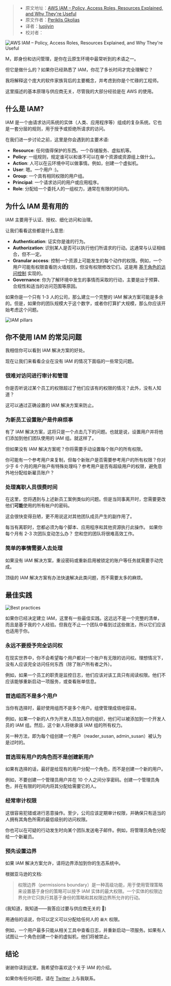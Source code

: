 > - 原文地址：[AWS IAM – Policy, Access Roles, Resources Explained, and Why They're Useful](https://www.freecodecamp.org/news/the-introduction-to-iam-i-wish-i-had/)
> - 原文作者：[Periklis Gkolias](https://www.freecodecamp.org/news/author/periklis-gkolias/)
> - 译者：[luojiyin](https://github.com/luojiyin1987)
> - 校对者：

![AWS IAM – Policy, Access Roles, Resources Explained, and Why They're Useful](https://www.freecodecamp.org/news/content/images/size/w2000/2022/04/g7In5Xr-2.jpg)

M，即身份和访问管理，是你在云原生环境中最常听到的术语之一。

但它是做什么的？如果你已经熟悉了 IAM，你花了多长时间才完全理解它？

我将解释这个庞大的软件家族背后的主要概念，并考虑到你是个忙碌的工程师。

这里描述的基本原理与供应商无关，尽管我的大部分经验是在 AWS 的使用。

## 什么是 IAM?

IAM 是一个由请求访问系统的实体（人类、应用程序等）组成的复杂系统。它也是一套分层的规则，用于授予或拒绝所请求的访问。

在我们进一步讨论之前，这里是你会遇到的主要术语:

- **Resource**: 任何值得保护的东西。一个存储服务、虚拟机等。
- **Policy**: 一组规则，规定谁可以和谁不可以在单个资源或资源组上做什么。
- **Action**: 人可以在云环境中可以做事情。例如，创建一个虚拟机。
- **User**: 嗯。一个用户 :)。
- **Group**: 一个具有相同权限的用户组。
- **Principal**: 一个请求访问的用户或应用程序。
- **Role**: 分配给一个委托人的一组权力，通常在有限的时间内。

## 为什么 IAM 是有用的

IAM 主要用于认证、授权、细化访问和治理。

让我们看看这些都是什么意思:

- **Authentication**: 证实你是谁的行为。
- **Authorization**: 识别某人是否可以执行他们所请求的行动。这通常与认证相结合，但不一定。
- **Granular access**: 控制一个资源上可能发生的每个动作的权限。例如，一个用户可能有权限查看防火墙规则，但没有权限修改它们。这是用 [基于角色的访问控制](https://en.wikipedia.org/wiki/Role-based_access_control) 实现的。
- **Governance**: 你为了解环境中发生的事情而采取的行动，主要是出于预算、合规性和适当的访问范围等原因。

如果你是一个只有 1-3 人的公司，那么建立一个完整的 IAM 解决方案可能是多余的。但是，如果你的团队规模大于这个数字，或者你打算扩大规模，那么你应该开始考虑这个问题。

![IAM pillars](https://www.freecodecamp.org/news/content/images/2022/04/WxyvyO4.jpg)

## 你不使用 IAM 的常见问题

我相信你可以看到 IAM 解决方案的好处。

现在让我们来看看企业在没有 IAM 的情况下面临的一些常见问题。

### 很难对访问进行审计和管理

你是否听说过某个员工的权限超过了他们应该有的权限的情况？此外，没有人知道？

这可以通过正确设置的 IAM 解决方案来防止。

### 为新员工设置账户是件麻烦事

有了 IAM 解决方案，这将只是一个点击几下的问题。也就是说，设置用户并将他们添加到他们团队使用的 IAM 组。就这样了。

但如果没有 IAM 解决方案呢？你将需要手动设置每个账户的所有权限。

你可能有一个参考用户来复制，但每个新账户是否需要参考用户的所有权限？你对少于 6 个月的用户账户有特殊处理吗？参考用户是否有超级用户的权限，避免意外地分配给新雇员账户？

### 处理离职人员很费时间

在这里，您将遇到与上述新员工案例类似的问题。但是当同事离开时，您需要更改他们**可能**使用的所有帐户的密码。

这会很快变得丑陋，更不用说这对其他团队成员产生的副作用了。

每当有离职时，您都必须为每个脚本、应用程序和其他资源执行此操作。 如果你每个月有 2-3 次团队变动怎么办？ 您和您的团队将很难高效工作。

### 简单的事情需要人去处理

如果没有 IAM 解决方案，重设密码或重新启用被锁定的账户等任务就需要手动完成。

顶级的 IAM 解决方案有办法快速解决此类问题，而不需要太多的麻烦。

## 最佳实践

![Best practices](https://www.freecodecamp.org/news/content/images/2022/04/M7N8blv.jpg)

如果你已经决定建立 IAM，这里有一些最佳实践。这远远不是一个完整的清单，而且是基于我的个人经验。但我在不止一个团队中看到过这些做法，所以它们应该也适用于你。

### 永远不要授予完全访问权

在现实世界中，你不会希望每个用户都对一个账户有无限的访问权。理想情况下，没有人应该完全访问任何东西（除了账户所有者之外）。

例如，如果一个员工的职责是监控日志，他们应该对该工具只有阅读权限。他们不应该能够重新启动一项服务，或查看账单信息。

### 首选组而不是多个用户

当你有选择时，最好使用组而不是多个用户。组使管理成倍地容易。

例如，如果一个新的人作为开发人员加入你的组织，他们可以被添加到一个开发人员的 IAM 组。然后，这个新人将继承该 IAM 组的所有权力。

另一种方法，即为每个组创建一个用户（reader_susan, admin_susan）被认为是过时的。

### 首选现有用户的角色而不是创建新用户

如果有选择的话，最好是给现有的用户分配一个角色，而不是创建一个新的用户。

例如，不要创建一个管理员用户并在 10 个人之间分享密码。创建一个管理员角色，并在有限的时间内将其分配给需要它的人。

### 经常审计权限

这很容易犯错或进行恶意操作。至少，公司应该定期审计权限，并确保只有适当的人拥有其角色所需的最低级别的访问权限。

你也可以在可疑的行动发生时向某个团队发送电子邮件。例如，将管理员角色分配给一个新雇员。

### 预先设置边界

如果 IAM 解决方案允许，请将边界添加到你的生态系统中。

根据亚马逊的文档:

> 权限边界（permissions boundary）是一种高级功能，用于使用管理策略来设置基于身份的策略可以授予 IAM 实体的最大权限。一个实体的权限边界允许它只执行其基于身份的策略和其权限边界所允许的行动。

(我知道，我知道——我答应过要与供应商无关的 🙂)

用通俗的话说，你可以定义可以分配给任何人的 `最大` 权限。

例如，一个用户最多只能从相关工具中查看日志，并重新启动一项服务。如果有人试图让一个角色创建一个新的虚拟机，他们将被禁止。

## 结论

谢谢你读到这里。我希望你喜欢这个关于 IAM 的介绍。

如果你有任何问题，请在 [Twitter](https://twitter.com/PeriGk_Tech) 上与我联系。
